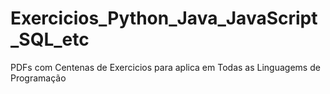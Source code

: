 # Exercicios_Python_Java_JavaScript_SQL_etc
 PDFs com Centenas de Exercicios para aplica em Todas as Linguagems de Programação
